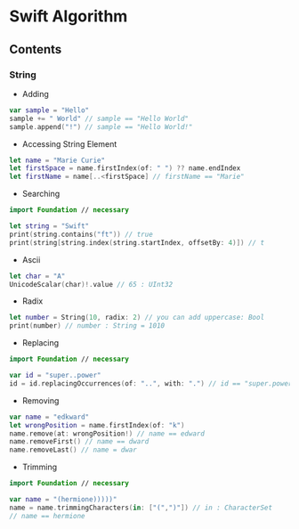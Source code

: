 # Swift Algorithm

## Contents

### String
- Adding
```swift
var sample = "Hello"
sample += " World" // sample == "Hello World"
sample.append("!") // sample == "Hello World!"
```
- Accessing String Element
```swift
let name = "Marie Curie"
let firstSpace = name.firstIndex(of: " ") ?? name.endIndex
let firstName = name[..<firstSpace] // firstName == "Marie"
```
- Searching
 ```swift
import Foundation // necessary

let string = "Swift"
print(string.contains("ft")) // true
print(string[string.index(string.startIndex, offsetBy: 4)]) // t
```
- Ascii
```swift
let char = "A"
UnicodeScalar(char)!.value // 65 : UInt32
```
- Radix
```swift
let number = String(10, radix: 2) // you can add uppercase: Bool
print(number) // number : String = 1010
```
- Replacing
```swift
import Foundation // necessary

var id = "super..power"
id = id.replacingOccurrences(of: "..", with: ".") // id == "super.power"
```
- Removing
```swift
var name = "edkward"
let wrongPosition = name.firstIndex(of: "k")
name.remove(at: wrongPosition!) // name == edward
name.removeFirst() // name == dward
name.removeLast() // name = dwar
```
- Trimming
```swift
import Foundation // necessary

var name = "(hermione)))))"
name = name.trimmingCharacters(in: ["(",")"]) // in : CharacterSet
// name == hermione
```
